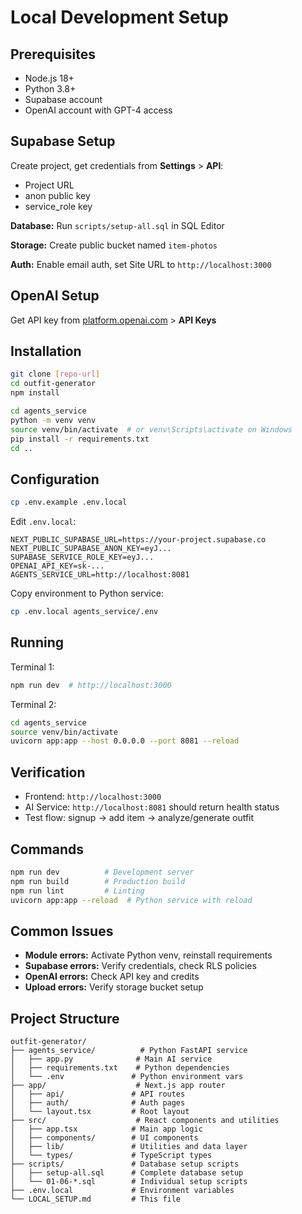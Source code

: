 # Local Development Setup

## Prerequisites

- Node.js 18+
- Python 3.8+
- Supabase account
- OpenAI account with GPT-4 access

## Supabase Setup

Create project, get credentials from **Settings** > **API**:
- Project URL
- anon public key
- service_role key

**Database:** Run `scripts/setup-all.sql` in SQL Editor

**Storage:** Create public bucket named `item-photos`

**Auth:** Enable email auth, set Site URL to `http://localhost:3000`

## OpenAI Setup

Get API key from [platform.openai.com](https://platform.openai.com) > **API Keys**

## Installation

```bash
git clone [repo-url]
cd outfit-generator
npm install

cd agents_service
python -m venv venv
source venv/bin/activate  # or venv\Scripts\activate on Windows
pip install -r requirements.txt
cd ..
```

## Configuration

```bash
cp .env.example .env.local
```

Edit `.env.local`:
```env
NEXT_PUBLIC_SUPABASE_URL=https://your-project.supabase.co
NEXT_PUBLIC_SUPABASE_ANON_KEY=eyJ...
SUPABASE_SERVICE_ROLE_KEY=eyJ...
OPENAI_API_KEY=sk-...
AGENTS_SERVICE_URL=http://localhost:8081
```

Copy environment to Python service:
```bash
cp .env.local agents_service/.env
```

## Running

Terminal 1:
```bash
npm run dev  # http://localhost:3000
```

Terminal 2:
```bash
cd agents_service
source venv/bin/activate
uvicorn app:app --host 0.0.0.0 --port 8081 --reload
```

## Verification

- Frontend: `http://localhost:3000`
- AI Service: `http://localhost:8081` should return health status
- Test flow: signup → add item → analyze/generate outfit

## Commands

```bash
npm run dev          # Development server
npm run build        # Production build
npm run lint         # Linting
uvicorn app:app --reload  # Python service with reload
```

## Common Issues

- **Module errors:** Activate Python venv, reinstall requirements
- **Supabase errors:** Verify credentials, check RLS policies
- **OpenAI errors:** Check API key and credits
- **Upload errors:** Verify storage bucket setup

## Project Structure

```
outfit-generator/
├── agents_service/          # Python FastAPI service
│   ├── app.py              # Main AI service
│   ├── requirements.txt    # Python dependencies
│   └── .env               # Python environment vars
├── app/                    # Next.js app router
│   ├── api/               # API routes
│   ├── auth/              # Auth pages
│   └── layout.tsx         # Root layout
├── src/                    # React components and utilities
│   ├── app.tsx            # Main app logic
│   ├── components/        # UI components
│   ├── lib/               # Utilities and data layer
│   └── types/             # TypeScript types
├── scripts/               # Database setup scripts
│   ├── setup-all.sql      # Complete database setup
│   └── 01-06-*.sql        # Individual setup scripts
├── .env.local             # Environment variables
└── LOCAL_SETUP.md         # This file
```